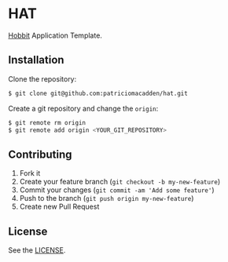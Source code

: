 # HAT

[Hobbit](https://github.com/patriciomacadden/hobbit) Application Template.

## Installation

Clone the repository:

```bash
$ git clone git@github.com:patriciomacadden/hat.git
```

Create a git repository and change the `origin`:

```bash
$ git remote rm origin
$ git remote add origin <YOUR_GIT_REPOSITORY>
```

## Contributing

1. Fork it
2. Create your feature branch (`git checkout -b my-new-feature`)
3. Commit your changes (`git commit -am 'Add some feature'`)
4. Push to the branch (`git push origin my-new-feature`)
5. Create new Pull Request

## License

See the [LICENSE](https://github.com/patriciomacadden/hat/blob/master/LICENSE).